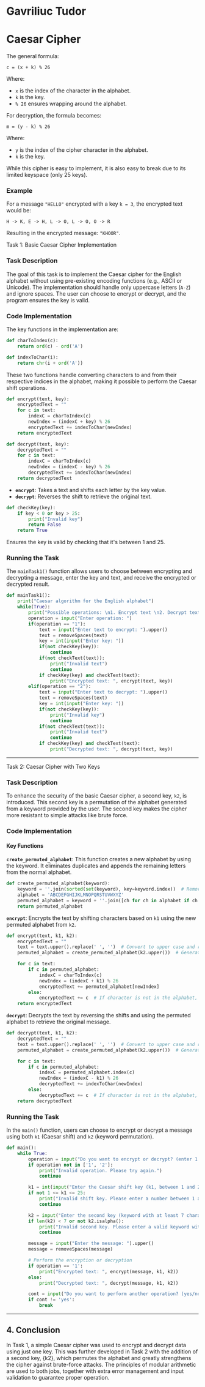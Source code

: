 # Gavriliuc Tudor

# Caesar Cipher

The general formula:
```
c = (x + k) % 26
```
Where:
- `x` is the index of the character in the alphabet.
- `k` is the key.
- `% 26` ensures wrapping around the alphabet.

For decryption, the formula becomes:
```
m = (y - k) % 26
```
Where:
- `y` is the index of the cipher character in the alphabet.
- `k` is the key.

While this cipher is easy to implement, it is also easy to break due to its limited keyspace (only 25 keys).

### Example

For a message `"HELLO"` encrypted with a key `k = 3`, the encrypted text would be:
```
H -> K, E -> H, L -> O, L -> O, O -> R
```
Resulting in the encrypted message: `"KHOOR"`.

Task 1: Basic Caesar Cipher Implementation

### Task Description
The goal of this task is to implement the Caesar cipher for the English alphabet without using pre-existing encoding functions (e.g., ASCII or Unicode). The implementation should handle only uppercase letters (`A-Z`) and ignore spaces. The user can choose to encrypt or decrypt, and the program ensures the key is valid.

### Code Implementation

The key functions in the implementation are:

```python
def charToIndex(c):
    return ord(c) - ord('A')

def indexToChar(i):
    return chr(i + ord('A'))
```
These two functions handle converting characters to and from their respective indices in the alphabet, making it possible to perform the Caesar shift operations.

```python
def encrypt(text, key):
    encryptedText = ""
    for c in text:
        indexC = charToIndex(c)
        newIndex = (indexC + key) % 26
        encryptedText += indexToChar(newIndex)
    return encryptedText

def decrypt(text, key):
    decryptedText = ""
    for c in text:
        indexC = charToIndex(c)
        newIndex = (indexC - key) % 26
        decryptedText += indexToChar(newIndex)
    return decryptedText
```
- **`encrypt`**: Takes a text and shifts each letter by the key value.
- **`decrypt`**: Reverses the shift to retrieve the original text.

```python
def checkKey(key):
    if key < 0 or key > 25:
        print("Invalid key")
        return False
    return True
```
Ensures the key is valid by checking that it's between 1 and 25.

### Running the Task

The `mainTask1()` function allows users to choose between encrypting and decrypting a message, enter the key and text, and receive the encrypted or decrypted result.

```python
def mainTask1():
    print("Caesar algorithm for the English alphabet")
    while(True):
        print("Possible operations: \n1. Encrypt text \n2. Decrypt text")
        operation = input("Enter operation: ")
        if(operation == "1"):
            text = input("Enter text to encrypt: ").upper()
            text = removeSpaces(text)
            key = int(input("Enter key: "))
            if(not checkKey(key)):
                continue
            if(not checkText(text)):
                print("Invalid text")
                continue
            if checkKey(key) and checkText(text):
                print("Encrypted text: ", encrypt(text, key))
        elif(operation == "2"):
            text = input("Enter text to decrypt: ").upper()
            text = removeSpaces(text)
            key = int(input("Enter key: "))
            if(not checkKey(key)):
                print("Invalid key")
                continue
            if(not checkText(text)):
                print("Invalid text")
                continue
            if checkKey(key) and checkText(text):
                print("Decrypted text: ", decrypt(text, key))
```

---

Task 2: Caesar Cipher with Two Keys

### Task Description
To enhance the security of the basic Caesar cipher, a second key, `k2`, is introduced. This second key is a permutation of the alphabet generated from a keyword provided by the user. The second key makes the cipher more resistant to simple attacks like brute force.

### Code Implementation

#### Key Functions

**`create_permuted_alphabet`**: 
This function creates a new alphabet by using the keyword. It eliminates duplicates and appends the remaining letters from the normal alphabet.

```python
def create_permuted_alphabet(keyword):
    keyword = ''.join(sorted(set(keyword), key=keyword.index))  # Remove duplicates and preserve order
    alphabet = 'ABCDEFGHIJKLMNOPQRSTUVWXYZ'
    permuted_alphabet = keyword + ''.join([ch for ch in alphabet if ch not in keyword])
    return permuted_alphabet
```

**`encrypt`**:
Encrypts the text by shifting characters based on `k1` using the new permuted alphabet from `k2`.

```python
def encrypt(text, k1, k2):
    encryptedText = ""
    text = text.upper().replace(' ', '')  # Convert to upper case and remove spaces
    permuted_alphabet = create_permuted_alphabet(k2.upper())  # Generate permuted alphabet

    for c in text:
        if c in permuted_alphabet:
            indexC = charToIndex(c)
            newIndex = (indexC + k1) % 26
            encryptedText += permuted_alphabet[newIndex]
        else:
            encryptedText += c  # If character is not in the alphabet, just append it as is
    return encryptedText
```

**`decrypt`**:
Decrypts the text by reversing the shifts and using the permuted alphabet to retrieve the original message.

```python
def decrypt(text, k1, k2):
    decryptedText = ""
    text = text.upper().replace(' ', '')  # Convert to upper case and remove spaces
    permuted_alphabet = create_permuted_alphabet(k2.upper())  # Generate permuted alphabet

    for c in text:
        if c in permuted_alphabet:
            indexC = permuted_alphabet.index(c)
            newIndex = (indexC - k1) % 26
            decryptedText += indexToChar(newIndex)
        else:
            decryptedText += c  # If character is not in the alphabet, just append it as is
    return decryptedText
```

### Running the Task

In the `main()` function, users can choose to encrypt or decrypt a message using both `k1` (Caesar shift) and `k2` (keyword permutation).

```python
def main():
    while True:
        operation = input("Do you want to encrypt or decrypt? (enter 1 to 'encrypt' or 2 to 'decrypt'): ").lower()
        if operation not in ['1', '2']:
            print("Invalid operation. Please try again.")
            continue

        k1 = int(input("Enter the Caesar shift key (k1, between 1 and 25): "))
        if not 1 <= k1 <= 25:
            print("Invalid shift key. Please enter a number between 1 and 25.")
            continue

        k2 = input("Enter the second key (keyword with at least 7 characters): ").upper()
        if len(k2) < 7 or not k2.isalpha():
            print("Invalid second key. Please enter a valid keyword with at least 7 letters.")
            continue

        message = input("Enter the message: ").upper()
        message = removeSpaces(message)

        # Perform the encryption or decryption
        if operation == '1':
            print("Encrypted text: ", encrypt(message, k1, k2))
        else:
            print("Decrypted text: ", decrypt(message, k1, k2))

        cont = input("Do you want to perform another operation? (yes/no): ").lower()
        if cont != 'yes':
            break
```

---

## 4. Conclusion

In Task 1, a simple Caesar cipher was used to encrypt and decrypt data using just one key. This was further developed in Task 2 with the addition of a second key, {k2}, which permutes the alphabet and greatly strengthens the cipher against brute-force attacks. The principles of modular arithmetic are used to both jobs, together with extra error management and input validation to guarantee proper operation.
